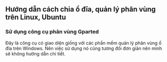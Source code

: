 ## Hướng dẫn cách chia ổ đĩa, quản lý phân vùng trên Linux, Ubuntu

### Sử dụng công cụ phân vùng Gparted

Đây là công cụ có giao diện giống với các phần mềm quản lý phân vùng ổ đĩa trên Windows. Nên việc sử dụng nó cũng tương đối đơn giản nên mình sẽ không hướng dẫn chi tiết.
<!--stackedit_data:
eyJoaXN0b3J5IjpbLTE5NDgyNDAxNCwxNTg4OTMzMDYsLTEzOD
U3ODIxNTQsLTExOTIyNDU3NDcsLTI4NTg5MTA1NSw4ODk0NDYx
MTMsLTYxNzg0NzA4Miw0ODgzMTI2NzcsMTk4NzU3MjA1NSwyOT
kxMDI4MTMsMTE2NzU1NTE0NywtMTM1NzQ1NzU5MywtMTQwMDQ3
MTU3XX0=
-->